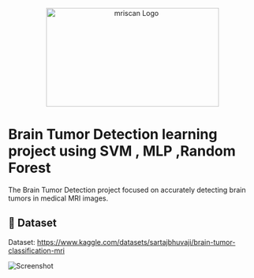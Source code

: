 <p align="center">
  <img src="https://www.radiology.ca/wp-content/uploads/2022/09/mri-brain_web.jpg" alt="mriscan Logo" width="350" height="200">
</p>

# Brain Tumor Detection learning project using SVM , MLP ,Random Forest
The Brain Tumor Detection project focused on accurately detecting brain tumors in medical MRI images. 


## 🔗 Dataset
Dataset: https://www.kaggle.com/datasets/sartajbhuvaji/brain-tumor-classification-mri

![Screenshot](https://imgur.com/x0xdotm.png)
